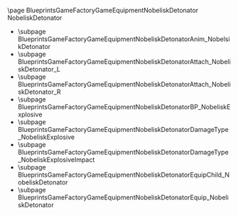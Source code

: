 \page BlueprintsGameFactoryGameEquipmentNobeliskDetonator NobeliskDetonator
- \subpage BlueprintsGameFactoryGameEquipmentNobeliskDetonatorAnim_NobelsikDetonator
- \subpage BlueprintsGameFactoryGameEquipmentNobeliskDetonatorAttach_NobeliskDetonator_L
- \subpage BlueprintsGameFactoryGameEquipmentNobeliskDetonatorAttach_NobeliskDetonator_R
- \subpage BlueprintsGameFactoryGameEquipmentNobeliskDetonatorBP_NobeliskExplosive
- \subpage BlueprintsGameFactoryGameEquipmentNobeliskDetonatorDamageType_NobeliskExplosive
- \subpage BlueprintsGameFactoryGameEquipmentNobeliskDetonatorDamageType_NobeliskExplosiveImpact
- \subpage BlueprintsGameFactoryGameEquipmentNobeliskDetonatorEquipChild_NobeliskDetonator
- \subpage BlueprintsGameFactoryGameEquipmentNobeliskDetonatorEquip_NobeliskDetonator
